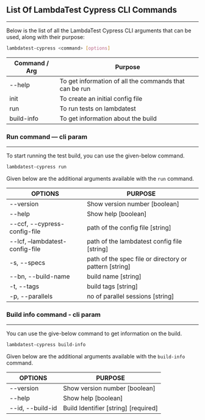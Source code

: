 ## List Of LambdaTest Cypress CLI Commands
***
    
Below is the list of all the LambdaTest Cypress CLI arguments that can be used, along with their purpose:

```bash
lambdatest-cypress <command> [options]
```

| Command / Arg | Purpose                                                |
| ------------- | ------------------------------------------------------ |
| --help        | To get information of all the commands that can be run |
| init          | To create an initial config file                       |
| run           | To run tests on lambdatest                             |
| build-info    | To get information about the build                     |

### Run command — cli param

---

To start running the test build, you can use the given-below command.

```bash
lambdatest-cypress run
```

Given below are the additional arguments available with the `run` command.

| OPTIONS                        | PURPOSE                                                |
| ------------------------------ | ------------------------------------------------------ |
| --version                      | Show version number [boolean]                          |
| --help                         | Show help [boolean]                                    |
| --ccf, --cypress-config-file   | path of the config file [string]                       |
| --lcf, –lambdatest-config-file | path of the lambdatest config file [string]            |
| -s, --specs                    | path of the spec file or directory or pattern [string] |
| --bn, --build-name             | build name [string]                                    |
| -t, --tags                     | build tags [string]                                    |
| -p, --parallels                | no of parallel sessions [string]                       |

### Build info command - cli param

---

You can use the give-below command to get information on the build.

```bash
lambdatest-cypress build-info
```

Given below are the additional arguments available with the `build-info` command.

| OPTIONS          | PURPOSE                              |
| ---------------- | ------------------------------------ |
| --version        | Show version number [boolean]        |
| --help           | Show help [boolean]                  |
| --id, --build-id | Build Identifier [string] [required] |
